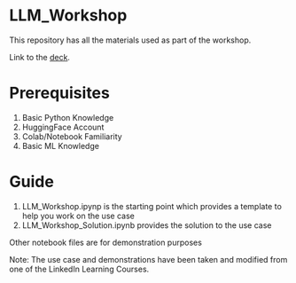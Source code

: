# LLM_Workshop
This repository has all the materials used as part of the workshop.

Link to the [deck](https://my.visme.co/view/01e7n9k1-llms#s22).

# Prerequisites
1. Basic Python Knowledge
2. HuggingFace Account
3. Colab/Notebook Familiarity
4. Basic ML Knowledge

# Guide

1. LLM_Workshop.ipynp is the starting point which provides a template to help you work on the use case
2. LLM_Workshop_Solution.ipynb provides the solution to the use case

Other notebook files are for demonstration purposes

Note: The use case and demonstrations have been taken and modified from one of the LinkedIn Learning Courses.

